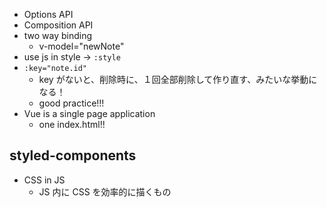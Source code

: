 - Options API
- Composition API
- two way binding
  - v-model="newNote"
- use js in style -> `:style`
- `:key="note.id"`
  - key がないと、削除時に、１回全部削除して作り直す、みたいな挙動になる！
  - good practice!!!
- Vue is a single page application
  - one index.html!!

## styled-components

- CSS in JS
  - JS 内に CSS を効率的に描くもの
